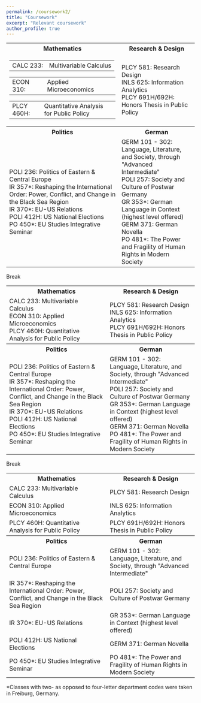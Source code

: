 ```yaml
---
permalink: /coursework2/
title: "Coursework"
excerpt: "Relevant coursework"
author_profile: true
---
```


<table>
<tr>
  <th>Mathematics</th>
  <th>Research & Design</th>
</tr>
<tr>
  <td><table><tr><td>CALC 233:</td><td>Multivariable Calculus</td></tr></table><table><tr><td>ECON 310:</td><td>Applied Microeconomics</td></tr></table><table><tr><td>PLCY 460H:</td><td>Quantitative Analysis for Public Policy</td></tr></table></td>
  <td>PLCY 581: Research Design<br>INLS 625: Information Analytics<br>PLCY 691H/692H: Honors Thesis in Public Policy</td>
</tr>  
<tr>
  <th>Politics</th>
  <th>German</th>
</tr>
<tr>
  <td>POLI 236: Politics of Eastern & Central Europe<br>IR 357*: Reshaping the International Order: Power, Conflict, and Change in the Black Sea Region<br>IR 370*: EU-US Relations<br>POLI 412H: US National Elections<br>PO 450*: EU Studies Integrative Seminar</td>
  <td>GERM 101 - 302: Language, Literature, and Society, through "Advanced Intermediate"<br>POLI 257: Society and Culture of Postwar Germany<br>GR 353*: German Language in Context (highest level offered)<br>GERM 371: German Novella<br>PO 481*: The Power and Fragility of Human Rights in Modern Society</td>
</tr>
</table>

Break

<table>
<tr>
  <th>Mathematics</th>
  <th>Research & Design</th>
</tr>
<tr>
  <td>CALC 233: Multivariable Calculus<br>ECON 310: Applied Microeconomics<br>PLCY 460H: Quantitative Analysis for Public Policy</td>
  <td>PLCY 581: Research Design<br>INLS 625: Information Analytics<br>PLCY 691H/692H: Honors Thesis in Public Policy</td>
</tr>  
<tr>
  <th>Politics</th>
  <th>German</th>
</tr>
<tr>
  <td>POLI 236: Politics of Eastern & Central Europe<br>IR 357*: Reshaping the International Order: Power, Conflict, and Change in the Black Sea Region<br>IR 370*: EU-US Relations<br>POLI 412H: US National Elections<br>PO 450*: EU Studies Integrative Seminar</td>
  <td>GERM 101 - 302: Language, Literature, and Society, through "Advanced Intermediate"<br>POLI 257: Society and Culture of Postwar Germany<br>GR 353*: German Language in Context (highest level offered)<br>GERM 371: German Novella<br>PO 481*: The Power and Fragility of Human Rights in Modern Society</td>
</tr>
</table>

Break

<table>
<tr>
  <th>Mathematics</th>
  <th>Research & Design</th>
</tr>
<tr>
  <td>CALC 233: Multivariable Calculus</td>
  <td>PLCY 581: Research Design</td>
</tr>  
<tr>
  <td>ECON 310: Applied Microeconomics</td>
  <td>INLS 625: Information Analytics</td>
</tr>
<tr>
  <td>PLCY 460H: Quantitative Analysis for Public Policy</td>
  <td>PLCY 691H/692H: Honors Thesis in Public Policy</td>
</tr>
<tr>
  <th>Politics</th>
  <th>German</th>
</tr>
<tr>
  <td>POLI 236: Politics of Eastern & Central Europe</td>
  <td>GERM 101 - 302: Language, Literature, and Society, through "Advanced Intermediate"</td>
</tr>
<tr>
  <td>IR 357*: Reshaping the International Order: Power, Conflict, and Change in the Black Sea Region</td>
  <td>POLI 257: Society and Culture of Postwar Germany</td>
</tr>
<tr>
  <td>IR 370*: EU-US Relations</td>
  <td>GR 353*: German Language in Context (highest level offered)</td>
</tr>
<tr>
  <td>POLI 412H: US National Elections</td>
  <td>GERM 371: German Novella</td>
</tr>
<tr>
  <td>PO 450*: EU Studies Integrative Seminar</td>
  <td>PO 481*: The Power and Fragility of Human Rights in Modern Society</td>
</tr>
</table>

\*Classes with two- as opposed to four-letter department codes were taken in Freiburg, Germany.
